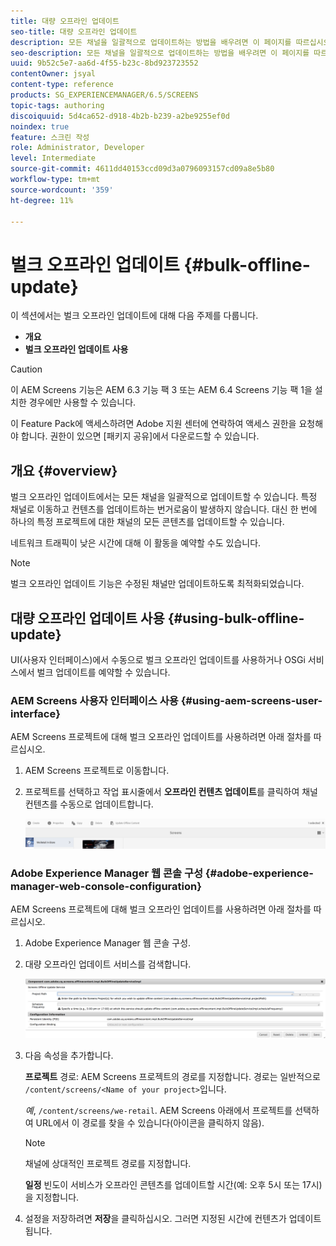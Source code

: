 ```yaml
---
title: 대량 오프라인 업데이트
seo-title: 대량 오프라인 업데이트
description: 모든 채널을 일괄적으로 업데이트하는 방법을 배우려면 이 페이지를 따르십시오.
seo-description: 모든 채널을 일괄적으로 업데이트하는 방법을 배우려면 이 페이지를 따르십시오.
uuid: 9b52c5e7-aa6d-4f55-b23c-8bd923723552
contentOwner: jsyal
content-type: reference
products: SG_EXPERIENCEMANAGER/6.5/SCREENS
topic-tags: authoring
discoiquuid: 5d4ca652-d918-4b2b-b239-a2be9255ef0d
noindex: true
feature: 스크린 작성
role: Administrator, Developer
level: Intermediate
source-git-commit: 4611dd40153ccd09d3a0796093157cd09a8e5b80
workflow-type: tm+mt
source-wordcount: '359'
ht-degree: 11%

---
```



# 벌크 오프라인 업데이트 {#bulk-offline-update}

이 섹션에서는 벌크 오프라인 업데이트에 대해 다음 주제를 다룹니다.

* **개요**
* **벌크 오프라인 업데이트 사용**

>[!CAUTION]
>
>이 AEM Screens 기능은 AEM 6.3 기능 팩 3 또는 AEM 6.4 Screens 기능 팩 1을 설치한 경우에만 사용할 수 있습니다.
>
>이 Feature Pack에 액세스하려면 Adobe 지원 센터에 연락하여 액세스 권한을 요청해야 합니다. 권한이 있으면 [패키지 공유]에서 다운로드할 수 있습니다.

## 개요 {#overview}

벌크 오프라인 업데이트에서는 모든 채널을 일괄적으로 업데이트할 수 있습니다. 특정 채널로 이동하고 컨텐츠를 업데이트하는 번거로움이 발생하지 않습니다. 대신 한 번에 하나의 특정 프로젝트에 대한 채널의 모든 콘텐츠를 업데이트할 수 있습니다.

네트워크 트래픽이 낮은 시간에 대해 이 활동을 예약할 수도 있습니다.

>[!NOTE]
>
>벌크 오프라인 업데이트 기능은 수정된 채널만 업데이트하도록 최적화되었습니다.

## 대량 오프라인 업데이트 사용 {#using-bulk-offline-update}

UI(사용자 인터페이스)에서 수동으로 벌크 오프라인 업데이트를 사용하거나 OSGi 서비스에서 벌크 업데이트를 예약할 수 있습니다.

### AEM Screens 사용자 인터페이스 사용 {#using-aem-screens-user-interface}

AEM Screens 프로젝트에 대해 벌크 오프라인 업데이트를 사용하려면 아래 절차를 따르십시오.

1. AEM Screens 프로젝트로 이동합니다.
1. 프로젝트를 선택하고 작업 표시줄에서 **오프라인 컨텐츠 업데이트**&#x200B;를 클릭하여 채널 컨텐츠를 수동으로 업데이트합니다.

   ![screen_shot_2018-04-24at122256pm](assets/screen_shot_2018-04-24at122256pm.png)

### Adobe Experience Manager 웹 콘솔 구성 {#adobe-experience-manager-web-console-configuration}

AEM Screens 프로젝트에 대해 벌크 오프라인 업데이트를 사용하려면 아래 절차를 따르십시오.

1. Adobe Experience Manager 웹 콘솔 구성.
1. 대량 오프라인 업데이트 서비스를 검색합니다.

   ![screen_shot_2018-04-24at121428pm](assets/screen_shot_2018-04-24at121428pm.png)

1. 다음 속성을 추가합니다.

   **프로젝트** 경로: AEM Screens 프로젝트의 경로를 지정합니다. 경로는 일반적으로 `/content/screens/<Name of your project>`입니다.

   *예*, `/content/screens/we-retail`. AEM Screens 아래에서 프로젝트를 선택하여 URL에서 이 경로를 찾을 수 있습니다(아이콘을 클릭하지 않음).

   >[!NOTE]
   >
   >채널에 상대적인 프로젝트 경로를 지정합니다.

   **일정** 빈도이 서비스가 오프라인 콘텐츠를 업데이트할 시간(예: 오후 5시 또는 17시)을 지정합니다.

1. 설정을 저장하려면 **저장**&#x200B;을 클릭하십시오. 그러면 지정된 시간에 컨텐츠가 업데이트됩니다.

